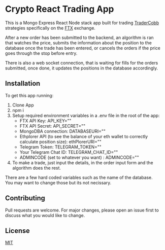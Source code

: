 # Crypto React Trading App

This is a Mongo Express React Node stack app built for trading [TraderCobb](https://tradercobb.com/) strategies specifically on the [FTX](ftx.com) exchange.

After a new order has been submitted to the backend, an algorithm is ran that watches the price, submits the information about the position to the database once the trade has been entered, or cancels the orders if the price goes through the stop before entry.

There is also a web socket connection, that is waiting for fills for the orders submitted, once done, it updates the positions in the database accordingly.

## Installation

To get this app running:

1. Clone App
2. npm i
3. Setup required environment variables in a .env file in the root of the app:
   - FTX API Key: API_KEY=""
   - FTX API Secret: API_SECRET=""
   - MongoDBA connection: DATABASEURI=""
   - Ethplorer API (to see the balance of your eth wallet to correctly calculate position size): ethPlorerURI=""
   - Telegram Token: TELEGRAM_TOKEN=""
   - Your Telegram Chat ID: TELEGRAM_CHAT_ID=""
   - ADMINCODE (set to whatever you want) : ADMINCODE=""
4. To make a trade, just input the details, in the order input form and the algorithm does the rest.

There are a few hard coded variables such as the name of the database. You may want to change those but its not necissary.

## Contributing

Pull requests are welcome. For major changes, please open an issue first to discuss what you would like to change.

## License

[MIT](https://choosealicense.com/licenses/mit/)
